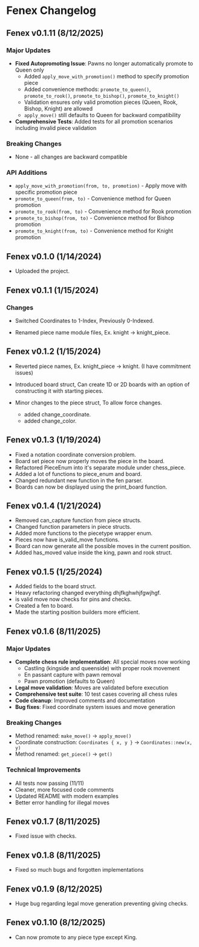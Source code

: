 # Fenex Changelog

## Fenex v0.1.11 (8/12/2025)

### Major Updates

- **Fixed Autopromoting Issue**: Pawns no longer automatically promote to Queen only
  - Added `apply_move_with_promotion()` method to specify promotion piece
  - Added convenience methods: `promote_to_queen()`, `promote_to_rook()`, `promote_to_bishop()`, `promote_to_knight()`
  - Validation ensures only valid promotion pieces (Queen, Rook, Bishop, Knight) are allowed
  - `apply_move()` still defaults to Queen for backward compatibility
- **Comprehensive Tests**: Added tests for all promotion scenarios including invalid piece validation

### Breaking Changes

- None - all changes are backward compatible

### API Additions

- `apply_move_with_promotion(from, to, promotion)` - Apply move with specific promotion piece
- `promote_to_queen(from, to)` - Convenience method for Queen promotion
- `promote_to_rook(from, to)` - Convenience method for Rook promotion
- `promote_to_bishop(from, to)` - Convenience method for Bishop promotion
- `promote_to_knight(from, to)` - Convenience method for Knight promotion

## Fenex v0.1.0 (1/14/2024)

- Uploaded the project.

## Fenex v0.1.1 (1/15/2024)

### Changes

- Switched Coordinates to 1-Index, Previously 0-Indexed.

- Renamed piece name module files, Ex. knight -> knight_piece.

## Fenex v0.1.2 (1/15/2024)

- Reverted piece names, Ex. knight_piece -> knight. (I have commitment issues)

- Introduced board struct, Can create 1D or 2D boards with an option of constructing it with starting pieces.
- Minor changes to the piece struct, To allow force changes.
  - added change_coordinate.
  - added change_color.

## Fenex v0.1.3 (1/19/2024)

- Fixed a notation coordinate conversion problem.
- Board set piece now properly moves the piece in the board.
- Refactored PieceEnum into it's separate module under chess_piece.
- Added a lot of functions to piece_enum and board.
- Changed redundant new function in the fen parser.
- Boards can now be displayed using the print_board function.

## Fenex v0.1.4 (1/21/2024)

- Removed can_capture function from piece structs.
- Changed function parameters in piece structs.
- Added more functions to the piecetype wrapper enum.
- Pieces now have is_valid_move functions.
- Board can now generate all the possible moves in the current position.
- Added has_moved value inside the king, pawn and rook struct.

## Fenex v0.1.5 (1/25/2024)

- Added fields to the board struct.
- Heavy refactoring changed everything dhjfkghwhjfgwjhgf.
- is valid move now checks for pins and checks.
- Created a fen to board.
- Made the starting position builders more efficient.

## Fenex v0.1.6 (8/11/2025)

### Major Updates

- **Complete chess rule implementation**: All special moves now working
  - Castling (kingside and queenside) with proper rook movement
  - En passant capture with pawn removal
  - Pawn promotion (defaults to Queen)
- **Legal move validation**: Moves are validated before execution
- **Comprehensive test suite**: 10 test cases covering all chess rules
- **Code cleanup**: Improved comments and documentation
- **Bug fixes**: Fixed coordinate system issues and move generation

### Breaking Changes

- Method renamed: `make_move()` → `apply_move()`
- Coordinate construction: `Coordinates { x, y }` → `Coordinates::new(x, y)`
- Method renamed: `get_piece()` → `get()`

### Technical Improvements

- All tests now passing (11/11)
- Cleaner, more focused code comments
- Updated README with modern examples
- Better error handling for illegal moves

## Fenex v0.1.7 (8/11/2025)

- Fixed issue with checks.

## Fenex v0.1.8 (8/11/2025)

- Fixed so much bugs and forgotten implementations

## Fenex v0.1.9 (8/12/2025)

- Huge bug regarding legal move generation preventing giving checks.

## Fenex v0.1.10 (8/12/2025)

- Can now promote to any piece type except King.

